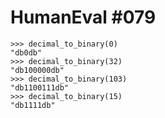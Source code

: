 # HumanEval #079

```
>>> decimal_to_binary(0)
"db0db"
>>> decimal_to_binary(32)
"db100000db"
>>> decimal_to_binary(103)
"db1100111db"
>>> decimal_to_binary(15)
"db1111db"



```

